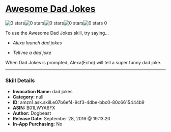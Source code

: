# [Awesome Dad Jokes](http://alexa.amazon.com/#skills/amzn1.ask.skill.e07b6ef4-9cf3-4dbe-bbc0-80c6615444b9)
![0 stars](../../images/ic_star_border_black_18dp_1x.png)![0 stars](../../images/ic_star_border_black_18dp_1x.png)![0 stars](../../images/ic_star_border_black_18dp_1x.png)![0 stars](../../images/ic_star_border_black_18dp_1x.png)![0 stars](../../images/ic_star_border_black_18dp_1x.png) 0

To use the Awesome Dad Jokes skill, try saying...

* *Alexa launch dad jokes*

* *Tell me a dad joke*

When Dad Jokes is prompted, Alexa(Echo) will tell a super funny dad joke.

***

### Skill Details

* **Invocation Name:** dad jokes
* **Category:** null
* **ID:** amzn1.ask.skill.e07b6ef4-9cf3-4dbe-bbc0-80c6615444b9
* **ASIN:** B01LWYA6FX
* **Author:** Dogbeast
* **Release Date:** September 28, 2016 @ 19:13:20
* **In-App Purchasing:** No
